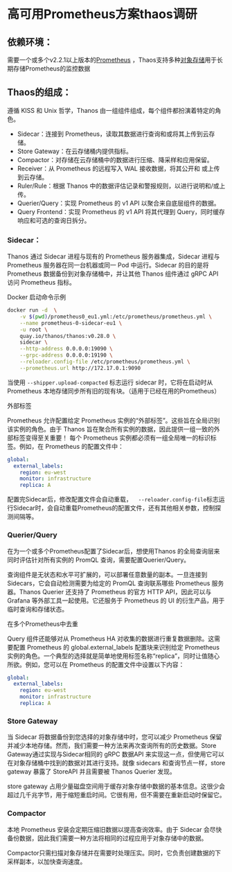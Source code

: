 # 高可用Prometheus方案thaos调研
## 依赖环境：

需要一个或多个v2.2.1以上版本的[Prometheus](https://prometheus.io/) ，Thaos支持多种[对象存储](https://thanos.io/tip/thanos/storage.md/)用于长期存储Prometheus的监控数据

## Thaos的组成：

遵循 KISS 和 Unix 哲学，Thanos 由一组组件组成，每个组件都扮演着特定的角色。

- Sidecar：连接到 Prometheus，读取其数据进行查询和或将其上传到云存储。
- Store Gateway：在云存储桶内提供指标。
- Compactor：对存储在云存储桶中的数据进行压缩、降采样和应用保留。
- Receiver：从 Prometheus 的远程写入 WAL 接收数据，将其公开和 或上传到云存储。
- Ruler/Rule：根据 Thanos 中的数据评估记录和警报规则，以进行说明和/或上传。
- Querier/Query：实现 Prometheus 的 v1 API 以聚合来自底层组件的数据。
- Query Frontend：实现 Prometheus 的 v1 API 将其代理到 Query，同时缓存响应和可选的查询日拆分。

### Sidecar：

Thanos 通过 Sidecar 进程与现有的 Prometheus 服务器集成，Sidecar 进程与 Prometheus 服务器在同一台机器或同一 Pod 中运行。Sidecar 的目的是将 Prometheus 数据备份到对象存储桶中，并让其他 Thanos 组件通过 gRPC API 访问 Prometheus 指标。

Docker 启动命令示例

```bash
docker run -d  \
    -v $(pwd)/prometheus0_eu1.yml:/etc/prometheus/prometheus.yml \
    --name prometheus-0-sidecar-eu1 \
    -u root \
    quay.io/thanos/thanos:v0.28.0 \
    sidecar \
    --http-address 0.0.0.0:19090 \
    --grpc-address 0.0.0.0:19190 \
    --reloader.config-file /etc/prometheus/prometheus.yml \
    --prometheus.url http://172.17.0.1:9090
```

当使用 `--shipper.upload-compacted` 标志运行 sidecar 时，它将在启动时从 Prometheus 本地存储同步所有旧的现有块。（适用于已经在用的Prometheus）

外部标签

Prometheus 允许配置给定 Prometheus 实例的“外部标签”。这些旨在全局识别该实例的角色。由于 Thanos 旨在聚合所有实例的数据，因此提供一组一致的外部标签变得至关重要！
每个 Prometheus 实例都必须有一组全局唯一的标识标签。例如，在 Prometheus 的配置文件中：

```yaml
global:
  external_labels:
    region: eu-west
    monitor: infrastructure
    replica: A
```

配置完Sidecar后，修改配置文件会自动重载，`  --reloader.config-file`标志运行Sidecar时，会自动重载Prometheus的配置文件，还有其他相关参数，控制探测间隔等。

### Querier/Query

在为一个或多个Prometheus配置了Sidecar后，想使用Thanos 的全局查询层来同时评估针对所有实例的 PromQL 查询，需要配置Querier/Query。

查询组件是无状态和水平可扩展的，可以部署任意数量的副本。一旦连接到 Sidecars，它会自动检测需要为给定的 PromQL 查询联系哪些 Prometheus 服务器。Thanos Querier 还支持了 Prometheus 的官方 HTTP API，因此可以与 Grafana 等外部工具一起使用。它还服务于 Prometheus 的 UI 的衍生产品，用于临时查询和存储状态。

在多个Prometheus中去重

Query 组件还能够对从 Prometheus HA 对收集的数据进行重复数据删除。这需要配置 Prometheus 的 global.external_labels 配置块来识别给定 Prometheus 实例的角色。一个典型的选择就是简单地使用标签名称“replica”，同时让值随心所欲。例如，您可以在 Prometheus 的配置文件中设置以下内容：

```yaml
global:
  external_labels:
    region: eu-west
    monitor: infrastructure
    replica: A
```

### Store Gateway

当 Sidecar 将数据备份到您选择的对象存储中时，您可以减少 Prometheus 保留并减少本地存储。然而，我们需要一种方法来再次查询所有的历史数据。Store Gateway通过实现与Sidecar相同的 gRPC 数据API 来实现这一点，但使用它可以在对象存储桶中找到的数据对其进行支持。就像 sidecars 和查询节点一样，store gateway 暴露了 StoreAPI 并且需要被 Thanos Querier 发现。

store gateway 占用少量磁盘空间用于缓存对象存储中数据的基本信息。这很少会超过几千兆字节，用于缩短重启时间。它很有用，但不需要在重新启动时保留它。

### Compactor

本地 Prometheus 安装会定期压缩旧数据以提高查询效率。由于 Sidecar 会尽快备份数据，因此我们需要一种方法将相同的过程应用于对象存储中的数据。

Compactor只需扫描对象存储并在需要时处理压实。同时，它负责创建数据的下采样副本，以加快查询速度。



